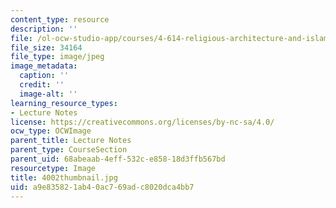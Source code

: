 ```yaml
---
content_type: resource
description: ''
file: /ol-ocw-studio-app/courses/4-614-religious-architecture-and-islamic-cultures-fall-2002/a9e835821ab40ac769adc8020dca4bb7_4002thumbnail.jpg
file_size: 34164
file_type: image/jpeg
image_metadata:
  caption: ''
  credit: ''
  image-alt: ''
learning_resource_types:
- Lecture Notes
license: https://creativecommons.org/licenses/by-nc-sa/4.0/
ocw_type: OCWImage
parent_title: Lecture Notes
parent_type: CourseSection
parent_uid: 68abeaab-4eff-532c-e858-18d3ffb567bd
resourcetype: Image
title: 4002thumbnail.jpg
uid: a9e83582-1ab4-0ac7-69ad-c8020dca4bb7
---
```

